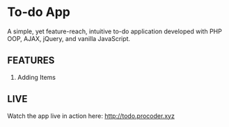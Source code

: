 # To-do App
A simple, yet feature-reach, intuitive to-do application developed with PHP OOP, AJAX, jQuery, and vanilla JavaScript.

## FEATURES
1. Adding Items

## LIVE
Watch the app live in action here: http://todo.procoder.xyz

